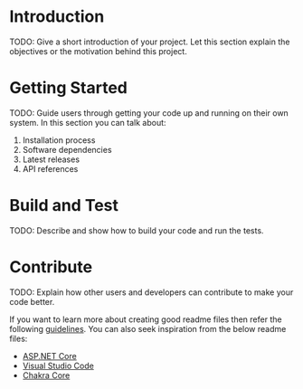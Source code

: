 # Introduction 
TODO: Give a short introduction of your project. Let this section explain the objectives or the motivation behind this project. 

# Getting Started
TODO: Guide users through getting your code up and running on their own system. In this section you can talk about:
1.	Installation process
2.	Software dependencies
3.	Latest releases
4.	API references

# Build and Test
TODO: Describe and show how to build your code and run the tests. 

# Contribute
TODO: Explain how other users and developers can contribute to make your code better. 

If you want to learn more about creating good readme files then refer the following [guidelines](https://docs.microsoft.com/en-us/azure/devops/repos/git/create-a-readme?view=azure-devops). You can also seek inspiration from the below readme files:
- [ASP.NET Core](https://github.com/aspnet/Home)
- [Visual Studio Code](https://github.com/Microsoft/vscode)
- [Chakra Core](https://github.com/Microsoft/ChakraCore)

<!-- Push steps
1 - Run this command line to remove all credentials : dotnet nuget locals all --clear
2 - Go to Solution .sln path where nuget.config file is available run : dotnet restore --interactive 
3 - Add these attributes to the project that you want to pack :
  --<GeneratePackageOnBuild>true</GeneratePackageOnBuild>
  --<PackageId>EasyAccess</PackageId>
  --<Version>1.0.1</Version>
  --<Authors>BiApp</Authors>
  --<Company>FunctionAir</Company>
4 - Go to the project .csproj and run : dotnet pack / dotnet pack --configuration Release
5 - then go to the ./bin/debug folder where your .nupkg available and run : dotnet nuget push --source "EasyAccess" --api-key az .\EasyAccess.1.0.1.nupkg -->